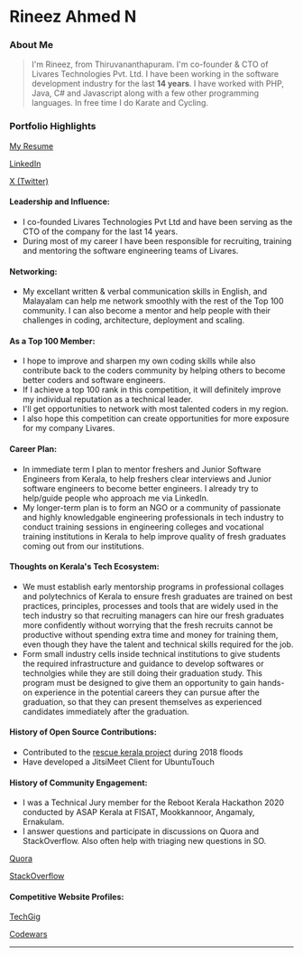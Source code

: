 # Rineez Ahmed N

### About Me

> I'm Rineez, from Thiruvananthapuram. I'm co-founder & CTO of Livares Technologies Pvt. Ltd. I have been working in the software development industry for the last **14 years**. 
> I have worked with PHP, Java, C# and Javascript along with a few other programming languages.
> In free time I do Karate and Cycling.

### Portfolio Highlights
[My Resume](https://app.enhancv.com/share/ad6562b1/?utm_medium=growth&utm_campaign=share-resume&utm_source=dynamic)

[LinkedIn](https://www.linkedin.com/in/rineez/)

[X (Twitter)](https://twitter.com/rineez)


#### Leadership and Influence: 

- I co-founded Livares Technologies Pvt Ltd and have been serving as the CTO of the company for the last 14 years.
- During most of my career I have been responsible for recruiting, training and mentoring the software engineering teams of Livares.

#### Networking: 

- My excellant written & verbal communication skills in English, and Malayalam can help me network smoothly with the rest of the Top 100 community. I can also become a mentor and help people with their challenges in coding, architecture, deployment and scaling.

#### As a Top 100 Member: 

- I hope to improve and sharpen my own coding skills while also contribute back to the coders community by helping others to become better coders and software engineers.
- If I achieve a top 100 rank in this competition, it will definitely improve my individual reputation as a technical leader.
- I'll get opportunities to network with most talented coders in my region.
- I also hope this competition can create opportunities for more exposure for my company Livares.

#### Career Plan:

- In immediate term I plan to mentor freshers and Junior Software Engineers from Kerala, to help freshers clear interviews and Junior software engineers to become better engineers. I already try to help/guide people who approach me via LinkedIn.
- My longer-term plan is to form an NGO or a community of passionate and highly knowledgable engineering professionals in tech industry to conduct training sessions in engineering colleges and vocational training institutions in Kerala to help improve quality of fresh graduates coming out from our institutions.

#### Thoughts on Kerala's Tech Ecosystem:

- We must establish early mentorship programs in professional collages and polytechnics of Kerala to ensure fresh graduates are trained on best practices, principles, processes and tools that are widely used in the tech industry so that recruiting managers can hire our fresh graduates more confidently without worrying that the fresh recruits cannot be productive without spending extra time and money for training them, even though they have the talent and technical skills required for the job.
- Form small industry cells inside technical institutions to give students the required infrastructure and guidance to develop softwares or technolgies while they are still doing their graduation study. This program must be designed to give them an opportunity to gain hands-on experience in the potential careers they can pursue after the graduation, so that they can present themselves as experienced candidates immediately after the graduation.

#### History of Open Source Contributions:

- Contributed to the [rescue kerala project](https://github.com/rineez-livares/rescuekerala) during 2018 floods
- Have developed a JitsiMeet Client for UbuntuTouch

#### History of Community Engagement:

- I was a Technical Jury member for the Reboot Kerala Hackathon 2020 conducted by ASAP Kerala at FISAT, Mookkannoor, Angamaly, Ernakulam.
- I answer questions and participate in discussions on Quora and StackOverflow. Also often help with triaging new questions in SO.

[Quora](https://www.quora.com/profile/Rineez-Ahmed/)

[StackOverflow](https://stackoverflow.com/users/569439/rineez?tab=profile)

#### Competitive Website Profiles:

[TechGig](https://www.techgig.com/pub/rineez)

[Codewars](https://www.codewars.com/users/rineez)

---
